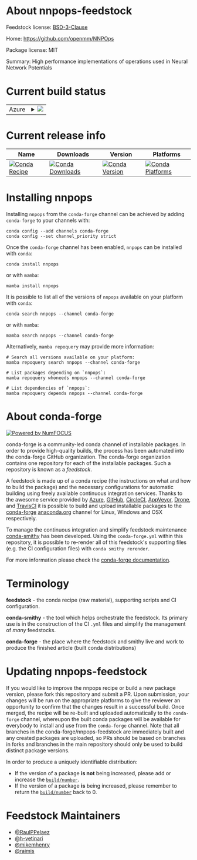 About nnpops-feedstock
======================

Feedstock license: [BSD-3-Clause](https://github.com/conda-forge/nnpops-feedstock/blob/main/LICENSE.txt)

Home: https://github.com/openmm/NNPOps

Package license: MIT

Summary: High performance implementations of operations used in Neural Network Potentials

Current build status
====================


<table>
    
  <tr>
    <td>Azure</td>
    <td>
      <details>
        <summary>
          <a href="https://dev.azure.com/conda-forge/feedstock-builds/_build/latest?definitionId=15571&branchName=main">
            <img src="https://dev.azure.com/conda-forge/feedstock-builds/_apis/build/status/nnpops-feedstock?branchName=main">
          </a>
        </summary>
        <table>
          <thead><tr><th>Variant</th><th>Status</th></tr></thead>
          <tbody><tr>
              <td>linux_64_c_stdlib_version2.12cuda_compilerNonecuda_compiler_versionNonecxx_compiler_version12numpy1.22python3.10.____cpython</td>
              <td>
                <a href="https://dev.azure.com/conda-forge/feedstock-builds/_build/latest?definitionId=15571&branchName=main">
                  <img src="https://dev.azure.com/conda-forge/feedstock-builds/_apis/build/status/nnpops-feedstock?branchName=main&jobName=linux&configuration=linux%20linux_64_c_stdlib_version2.12cuda_compilerNonecuda_compiler_versionNonecxx_compiler_version12numpy1.22python3.10.____cpython" alt="variant">
                </a>
              </td>
            </tr><tr>
              <td>linux_64_c_stdlib_version2.12cuda_compilerNonecuda_compiler_versionNonecxx_compiler_version12numpy1.22python3.8.____cpython</td>
              <td>
                <a href="https://dev.azure.com/conda-forge/feedstock-builds/_build/latest?definitionId=15571&branchName=main">
                  <img src="https://dev.azure.com/conda-forge/feedstock-builds/_apis/build/status/nnpops-feedstock?branchName=main&jobName=linux&configuration=linux%20linux_64_c_stdlib_version2.12cuda_compilerNonecuda_compiler_versionNonecxx_compiler_version12numpy1.22python3.8.____cpython" alt="variant">
                </a>
              </td>
            </tr><tr>
              <td>linux_64_c_stdlib_version2.12cuda_compilerNonecuda_compiler_versionNonecxx_compiler_version12numpy1.22python3.9.____cpython</td>
              <td>
                <a href="https://dev.azure.com/conda-forge/feedstock-builds/_build/latest?definitionId=15571&branchName=main">
                  <img src="https://dev.azure.com/conda-forge/feedstock-builds/_apis/build/status/nnpops-feedstock?branchName=main&jobName=linux&configuration=linux%20linux_64_c_stdlib_version2.12cuda_compilerNonecuda_compiler_versionNonecxx_compiler_version12numpy1.22python3.9.____cpython" alt="variant">
                </a>
              </td>
            </tr><tr>
              <td>linux_64_c_stdlib_version2.12cuda_compilerNonecuda_compiler_versionNonecxx_compiler_version12numpy1.23python3.11.____cpython</td>
              <td>
                <a href="https://dev.azure.com/conda-forge/feedstock-builds/_build/latest?definitionId=15571&branchName=main">
                  <img src="https://dev.azure.com/conda-forge/feedstock-builds/_apis/build/status/nnpops-feedstock?branchName=main&jobName=linux&configuration=linux%20linux_64_c_stdlib_version2.12cuda_compilerNonecuda_compiler_versionNonecxx_compiler_version12numpy1.23python3.11.____cpython" alt="variant">
                </a>
              </td>
            </tr><tr>
              <td>linux_64_c_stdlib_version2.17cuda_compilernvcccuda_compiler_version11.8cxx_compiler_version11numpy1.22python3.10.____cpython</td>
              <td>
                <a href="https://dev.azure.com/conda-forge/feedstock-builds/_build/latest?definitionId=15571&branchName=main">
                  <img src="https://dev.azure.com/conda-forge/feedstock-builds/_apis/build/status/nnpops-feedstock?branchName=main&jobName=linux&configuration=linux%20linux_64_c_stdlib_version2.17cuda_compilernvcccuda_compiler_version11.8cxx_compiler_version11numpy1.22python3.10.____cpython" alt="variant">
                </a>
              </td>
            </tr><tr>
              <td>linux_64_c_stdlib_version2.17cuda_compilernvcccuda_compiler_version11.8cxx_compiler_version11numpy1.22python3.8.____cpython</td>
              <td>
                <a href="https://dev.azure.com/conda-forge/feedstock-builds/_build/latest?definitionId=15571&branchName=main">
                  <img src="https://dev.azure.com/conda-forge/feedstock-builds/_apis/build/status/nnpops-feedstock?branchName=main&jobName=linux&configuration=linux%20linux_64_c_stdlib_version2.17cuda_compilernvcccuda_compiler_version11.8cxx_compiler_version11numpy1.22python3.8.____cpython" alt="variant">
                </a>
              </td>
            </tr><tr>
              <td>linux_64_c_stdlib_version2.17cuda_compilernvcccuda_compiler_version11.8cxx_compiler_version11numpy1.22python3.9.____cpython</td>
              <td>
                <a href="https://dev.azure.com/conda-forge/feedstock-builds/_build/latest?definitionId=15571&branchName=main">
                  <img src="https://dev.azure.com/conda-forge/feedstock-builds/_apis/build/status/nnpops-feedstock?branchName=main&jobName=linux&configuration=linux%20linux_64_c_stdlib_version2.17cuda_compilernvcccuda_compiler_version11.8cxx_compiler_version11numpy1.22python3.9.____cpython" alt="variant">
                </a>
              </td>
            </tr><tr>
              <td>linux_64_c_stdlib_version2.17cuda_compilernvcccuda_compiler_version11.8cxx_compiler_version11numpy1.23python3.11.____cpython</td>
              <td>
                <a href="https://dev.azure.com/conda-forge/feedstock-builds/_build/latest?definitionId=15571&branchName=main">
                  <img src="https://dev.azure.com/conda-forge/feedstock-builds/_apis/build/status/nnpops-feedstock?branchName=main&jobName=linux&configuration=linux%20linux_64_c_stdlib_version2.17cuda_compilernvcccuda_compiler_version11.8cxx_compiler_version11numpy1.23python3.11.____cpython" alt="variant">
                </a>
              </td>
            </tr><tr>
              <td>osx_64_numpy1.22python3.10.____cpython</td>
              <td>
                <a href="https://dev.azure.com/conda-forge/feedstock-builds/_build/latest?definitionId=15571&branchName=main">
                  <img src="https://dev.azure.com/conda-forge/feedstock-builds/_apis/build/status/nnpops-feedstock?branchName=main&jobName=osx&configuration=osx%20osx_64_numpy1.22python3.10.____cpython" alt="variant">
                </a>
              </td>
            </tr><tr>
              <td>osx_64_numpy1.22python3.8.____cpython</td>
              <td>
                <a href="https://dev.azure.com/conda-forge/feedstock-builds/_build/latest?definitionId=15571&branchName=main">
                  <img src="https://dev.azure.com/conda-forge/feedstock-builds/_apis/build/status/nnpops-feedstock?branchName=main&jobName=osx&configuration=osx%20osx_64_numpy1.22python3.8.____cpython" alt="variant">
                </a>
              </td>
            </tr><tr>
              <td>osx_64_numpy1.22python3.9.____cpython</td>
              <td>
                <a href="https://dev.azure.com/conda-forge/feedstock-builds/_build/latest?definitionId=15571&branchName=main">
                  <img src="https://dev.azure.com/conda-forge/feedstock-builds/_apis/build/status/nnpops-feedstock?branchName=main&jobName=osx&configuration=osx%20osx_64_numpy1.22python3.9.____cpython" alt="variant">
                </a>
              </td>
            </tr><tr>
              <td>osx_64_numpy1.23python3.11.____cpython</td>
              <td>
                <a href="https://dev.azure.com/conda-forge/feedstock-builds/_build/latest?definitionId=15571&branchName=main">
                  <img src="https://dev.azure.com/conda-forge/feedstock-builds/_apis/build/status/nnpops-feedstock?branchName=main&jobName=osx&configuration=osx%20osx_64_numpy1.23python3.11.____cpython" alt="variant">
                </a>
              </td>
            </tr><tr>
              <td>osx_arm64_numpy1.22python3.10.____cpython</td>
              <td>
                <a href="https://dev.azure.com/conda-forge/feedstock-builds/_build/latest?definitionId=15571&branchName=main">
                  <img src="https://dev.azure.com/conda-forge/feedstock-builds/_apis/build/status/nnpops-feedstock?branchName=main&jobName=osx&configuration=osx%20osx_arm64_numpy1.22python3.10.____cpython" alt="variant">
                </a>
              </td>
            </tr><tr>
              <td>osx_arm64_numpy1.22python3.8.____cpython</td>
              <td>
                <a href="https://dev.azure.com/conda-forge/feedstock-builds/_build/latest?definitionId=15571&branchName=main">
                  <img src="https://dev.azure.com/conda-forge/feedstock-builds/_apis/build/status/nnpops-feedstock?branchName=main&jobName=osx&configuration=osx%20osx_arm64_numpy1.22python3.8.____cpython" alt="variant">
                </a>
              </td>
            </tr><tr>
              <td>osx_arm64_numpy1.22python3.9.____cpython</td>
              <td>
                <a href="https://dev.azure.com/conda-forge/feedstock-builds/_build/latest?definitionId=15571&branchName=main">
                  <img src="https://dev.azure.com/conda-forge/feedstock-builds/_apis/build/status/nnpops-feedstock?branchName=main&jobName=osx&configuration=osx%20osx_arm64_numpy1.22python3.9.____cpython" alt="variant">
                </a>
              </td>
            </tr><tr>
              <td>osx_arm64_numpy1.23python3.11.____cpython</td>
              <td>
                <a href="https://dev.azure.com/conda-forge/feedstock-builds/_build/latest?definitionId=15571&branchName=main">
                  <img src="https://dev.azure.com/conda-forge/feedstock-builds/_apis/build/status/nnpops-feedstock?branchName=main&jobName=osx&configuration=osx%20osx_arm64_numpy1.23python3.11.____cpython" alt="variant">
                </a>
              </td>
            </tr>
          </tbody>
        </table>
      </details>
    </td>
  </tr>
</table>

Current release info
====================

| Name | Downloads | Version | Platforms |
| --- | --- | --- | --- |
| [![Conda Recipe](https://img.shields.io/badge/recipe-nnpops-green.svg)](https://anaconda.org/conda-forge/nnpops) | [![Conda Downloads](https://img.shields.io/conda/dn/conda-forge/nnpops.svg)](https://anaconda.org/conda-forge/nnpops) | [![Conda Version](https://img.shields.io/conda/vn/conda-forge/nnpops.svg)](https://anaconda.org/conda-forge/nnpops) | [![Conda Platforms](https://img.shields.io/conda/pn/conda-forge/nnpops.svg)](https://anaconda.org/conda-forge/nnpops) |

Installing nnpops
=================

Installing `nnpops` from the `conda-forge` channel can be achieved by adding `conda-forge` to your channels with:

```
conda config --add channels conda-forge
conda config --set channel_priority strict
```

Once the `conda-forge` channel has been enabled, `nnpops` can be installed with `conda`:

```
conda install nnpops
```

or with `mamba`:

```
mamba install nnpops
```

It is possible to list all of the versions of `nnpops` available on your platform with `conda`:

```
conda search nnpops --channel conda-forge
```

or with `mamba`:

```
mamba search nnpops --channel conda-forge
```

Alternatively, `mamba repoquery` may provide more information:

```
# Search all versions available on your platform:
mamba repoquery search nnpops --channel conda-forge

# List packages depending on `nnpops`:
mamba repoquery whoneeds nnpops --channel conda-forge

# List dependencies of `nnpops`:
mamba repoquery depends nnpops --channel conda-forge
```


About conda-forge
=================

[![Powered by
NumFOCUS](https://img.shields.io/badge/powered%20by-NumFOCUS-orange.svg?style=flat&colorA=E1523D&colorB=007D8A)](https://numfocus.org)

conda-forge is a community-led conda channel of installable packages.
In order to provide high-quality builds, the process has been automated into the
conda-forge GitHub organization. The conda-forge organization contains one repository
for each of the installable packages. Such a repository is known as a *feedstock*.

A feedstock is made up of a conda recipe (the instructions on what and how to build
the package) and the necessary configurations for automatic building using freely
available continuous integration services. Thanks to the awesome service provided by
[Azure](https://azure.microsoft.com/en-us/services/devops/), [GitHub](https://github.com/),
[CircleCI](https://circleci.com/), [AppVeyor](https://www.appveyor.com/),
[Drone](https://cloud.drone.io/welcome), and [TravisCI](https://travis-ci.com/)
it is possible to build and upload installable packages to the
[conda-forge](https://anaconda.org/conda-forge) [anaconda.org](https://anaconda.org/)
channel for Linux, Windows and OSX respectively.

To manage the continuous integration and simplify feedstock maintenance
[conda-smithy](https://github.com/conda-forge/conda-smithy) has been developed.
Using the ``conda-forge.yml`` within this repository, it is possible to re-render all of
this feedstock's supporting files (e.g. the CI configuration files) with ``conda smithy rerender``.

For more information please check the [conda-forge documentation](https://conda-forge.org/docs/).

Terminology
===========

**feedstock** - the conda recipe (raw material), supporting scripts and CI configuration.

**conda-smithy** - the tool which helps orchestrate the feedstock.
                   Its primary use is in the construction of the CI ``.yml`` files
                   and simplify the management of *many* feedstocks.

**conda-forge** - the place where the feedstock and smithy live and work to
                  produce the finished article (built conda distributions)


Updating nnpops-feedstock
=========================

If you would like to improve the nnpops recipe or build a new
package version, please fork this repository and submit a PR. Upon submission,
your changes will be run on the appropriate platforms to give the reviewer an
opportunity to confirm that the changes result in a successful build. Once
merged, the recipe will be re-built and uploaded automatically to the
`conda-forge` channel, whereupon the built conda packages will be available for
everybody to install and use from the `conda-forge` channel.
Note that all branches in the conda-forge/nnpops-feedstock are
immediately built and any created packages are uploaded, so PRs should be based
on branches in forks and branches in the main repository should only be used to
build distinct package versions.

In order to produce a uniquely identifiable distribution:
 * If the version of a package **is not** being increased, please add or increase
   the [``build/number``](https://docs.conda.io/projects/conda-build/en/latest/resources/define-metadata.html#build-number-and-string).
 * If the version of a package **is** being increased, please remember to return
   the [``build/number``](https://docs.conda.io/projects/conda-build/en/latest/resources/define-metadata.html#build-number-and-string)
   back to 0.

Feedstock Maintainers
=====================

* [@RaulPPelaez](https://github.com/RaulPPelaez/)
* [@h-vetinari](https://github.com/h-vetinari/)
* [@mikemhenry](https://github.com/mikemhenry/)
* [@raimis](https://github.com/raimis/)

